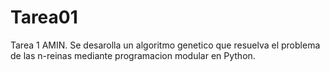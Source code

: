 # Tarea01
Tarea 1 AMIN.
Se desarolla un algoritmo genetico que resuelva el problema de las n-reinas mediante programacion modular en Python.
